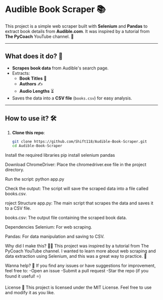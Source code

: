 # Audible Book Scraper 📚

This project is a simple web scraper built with **Selenium** and **Pandas** to extract book details from **Audible.com**. It was inspired by a tutorial from **The PyCoach** YouTube channel. 🎥

---

## What does it do? 🤔

- **Scrapes book data** from Audible's search page.
- Extracts:
  - **Book Titles** 📖
  - **Authors** ✍️
  - **Audio Lengths** ⏳
- Saves the data into a **CSV file** (`books.csv`) for easy analysis.

---

## How to use it? 🛠️

1. **Clone this repo**:
   ```bash
   git clone https://github.com/Shift118/Audible-Book-Scraper.git
   cd Audible-Book-Scraper

Install the required libraries
pip install selenium pandas

Download ChromeDriver:
Place the chromedriver.exe file in the project directory.

Run the script:
python app.py

Check the output:
The script will save the scraped data into a file called books.csv.

roject Structure
app.py: The main script that scrapes the data and saves it to a CSV file.

books.csv: The output file containing the scraped book data.

Dependencies
Selenium: For web scraping.

Pandas: For data manipulation and saving to CSV.

Why did I make this? 🤷‍♂️
This project was inspired by a tutorial from The PyCoach YouTube channel. I wanted to learn more about web scraping and data extraction using Selenium, and this was a great way to practice. 🚀

Wanna help? 🙏
If you find any issues or have suggestions for improvement, feel free to:
-Open an issue
-Submit a pull request
-Star the repo (if you found it useful! ⭐)

License 📜
This project is licensed under the MIT License. Feel free to use and modify it as you like.
